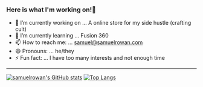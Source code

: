 ### Here is what I'm working on!👋

- 🔭 I’m currently working on ... A online store for my side hustle (crafting cult)
- 🌱 I’m currently learning ... Fusion 360
- 📫 How to reach me: ... samuel@samuelrowan.com
- 😄 Pronouns: ... he/they
- ⚡ Fun fact: ... I have too many interests and not enough time
---
[![samuelrowan's GitHub stats](https://github-readme-stats.vercel.app/api?username=samuelrowan)](https://github.com/anuraghazra/github-readme-stats)
[![Top Langs](https://github-readme-stats.vercel.app/api/top-langs/?username=samuelrowan)](https://github.com/anuraghazra/github-readme-stats)
